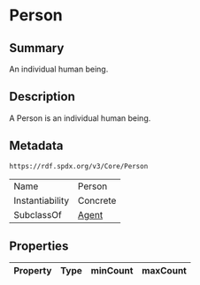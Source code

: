 <!-- Automatically generated by spec-parser v2.0.0 on 2024-01-26T22:18:46.241893+00:00 -->
<!-- SPDX-License-Identifier: Community-Spec-1.0 -->

# Person

## Summary

An individual human being.


## Description

A Person is an individual human being.


## Metadata

`https://rdf.spdx.org/v3/Core/Person`


| | |
|---|---|
| Name | Person |
| Instantiability | Concrete |
| SubclassOf | [Agent](../Classes/Agent.md) |




## Properties

| Property | Type | minCount | maxCount |
|---|---|:---:|:---:|

